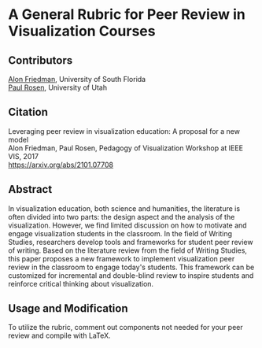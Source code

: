 # A General Rubric for Peer Review in Visualization Courses

## Contributors
<a href="https://alonfriedman.net">Alon Friedman</a>, University of South Florida \
<a href="https://cspaul.com">Paul Rosen</a>, University of Utah

## Citation
Leveraging peer review in visualization education: A proposal for a new model \
Alon Friedman, Paul Rosen, Pedagogy of Visualization Workshop at IEEE VIS, 2017 \
<a href="https://arxiv.org/abs/2101.07708">https://arxiv.org/abs/2101.07708</a>

## Abstract

In visualization education, both science and humanities, the literature is often divided into two parts: the design aspect and the analysis of the visualization. However, we find limited discussion on how to motivate and engage visualization students in the classroom. In the field of Writing Studies, researchers develop tools and frameworks for student peer review of writing. Based on the literature review from the field of Writing Studies, this paper proposes a new framework to implement visualization peer review in the classroom to engage today's students. This framework can be customized for incremental and double-blind review to inspire students and reinforce critical thinking about visualization.

## Usage and Modification

To utilize the rubric, comment out components not needed for your peer review and compile with LaTeX.
